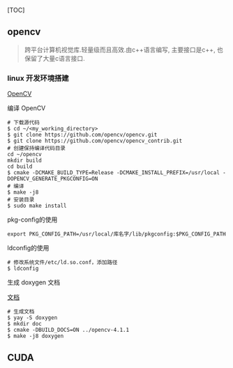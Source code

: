 [TOC]

## opencv

> 跨平台计算机视觉库.轻量级而且高效.由c++语言编写, 主要接口是c++, 也保留了大量c语言接口.

### linux 开发环境搭建

[OpenCV](https://opencv.org/releases/)

编译 OpenCV

```shell
# 下载源代码
$ cd ~/<my_working_directory>
$ git clone https://github.com/opencv/opencv.git
$ git clone https://github.com/opencv/opencv_contrib.git
# 创建保持编译代码目录
cd ~/opencv
mkdir build
cd build
$ cmake -DCMAKE_BUILD_TYPE=Release -DCMAKE_INSTALL_PREFIX=/usr/local -DOPENCV_GENERATE_PKGCONFIG=ON
# 编译
$ make -j8
# 安装目录
$ sudo make install
```

pkg-config的使用

```shell
export PKG_CONFIG_PATH=/usr/local/库名字/lib/pkgconfig:$PKG_CONFIG_PATH
```

ldconfig的使用

```shell
# 修改系统文件/etc/ld.so.conf，添加路径
$ ldconfig
```

生成 doxygen 文档

[文档](https://docs.opencv.org/master/d4/db1/tutorial_documentation.html)

```shell
# 生成文档
$ yay -S doxygen
$ mkdir doc
$ cmake -DBUILD_DOCS=ON ../opencv-4.1.1
$ make -j8 doxygen
```



## CUDA

